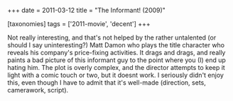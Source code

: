 +++
date = 2011-03-12
title = "The Informant! (2009)"

[taxonomies]
tags = ['2011-movie', 'decent']
+++

Not really interesting, and that\'s not helped by the rather untalented
(or should I say uninteresting?) Matt Damon who plays the title
character who reveals his company\'s price-fixing activities. It drags
and drags, and really paints a bad picture of this informant guy to the
point where you (I) end up hating him. The plot is overly complex, and
the director attempts to keep it light with a comic touch or two, but it
doesnt work. I seriously didn\'t enjoy this, even though I have to admit
that it\'s well-made (direction, sets, camerawork, script).
